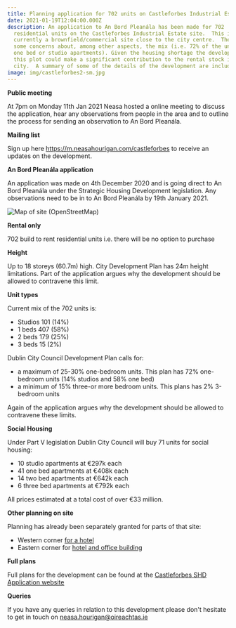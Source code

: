 ```yaml
---
title: Planning application for 702 units on Castleforbes Industrial Estate site
date: 2021-01-19T12:04:00.000Z
description: An application to An Bord Pleanála has been made for 702
  residential units on the Castleforbes Industrial Estate site.  This is
  currently a brownfield/commercial site close to the city centre.  There are
  some concerns about, among other aspects, the mix (i.e. 72% of the units are
  one bed or studio apartments). Given the housing shortage the development of
  this plot could make a significant contribution to the rental stock in the
  city.  A summary of some of the details of the development are included below.
image: img/castleforbes2-sm.jpg
---
```

**Public meeting**

At 7pm on Monday 11th Jan 2021 Neasa hosted a online meeting to discuss the application, hear any observations from people in the area and to outline the process for sending an observation to An Bord Pleanála. [](https://m.neasahourigan.com/castleforbes)

**Mailing list**

Sign up here <https://m.neasahourigan.com/castleforbes> to receive an updates on the development.

**An Bord Pleanála application**

An application was made on 4th December 2020 and is going direct to An Bord Pleanála under the Strategic Housing Development legislation. Any observations need to be in to An Bord Pleanála by 19th January 2021.

![Map of site (OpenStreetMap)](/img/castleforbes-shd.png "Map of Site (OpenStreetMap)")

**Rental only**

702 build to rent residential units i.e. there will be no option to purchase 

**Height**

Up to 18 storeys (60.7m) high. City Development Plan has 24m height limitations. Part of the application argues why the development should be allowed to contravene this limit.

**Unit types**

Current mix of the 702 units is: 

* Studios 101 (14%)
* 1 beds 407 (58%)
* 2 beds 179 (25%)
* 3 beds 15 (2%)

Dublin  City  Council  Development  Plan calls for:

* a maximum of 25-30% one-bedroom units. This plan has 72% one-bedroom units (14% studios and 58% one bed)
* a minimum of 15% three-or more bedroom units.  This plans has 2% 3-bedroom units

Again of the application argues why the development should be allowed to contravene these limits.

**Social Housing**

Under Part V legislation Dublin City Council will buy 71 units for social housing:

* 10 studio apartments at €297k each
* 41 one bed apartments at €408k each
* 14 two bed apartments at €642k each
* 6 three bed apartments at €792k each

All prices estimated at a total cost of over €33 million.

**Other planning on site**

Planning has already been separately granted for parts of that site:

* Western corner [for a hotel](https://webapps.dublincity.ie/swiftlg/apas/run/WPHAPPDETAIL.DisplayUrl?theApnID=2143/20) 
* Eastern corner for [hotel and office building](https://webapps.dublincity.ie/swiftlg/apas/run/WPHAPPDETAIL.DisplayUrl?theApnID=3197/20)

**Full plans** 

Full plans for the development can be found at the [Castleforbes SHD Application website](https://castleforbesshd.ie/) 

**Queries** 

If you have any queries in relation to this development please don't hesitate to get in touch on [neasa.hourigan@oireachtas.ie](mailto:neasa.hourigan@oireachtas.ie?subject=Castleforbes%20Strategic%20Housing%20Development&body=Dear%20Neasa%2C%0D%0A%0D%0A)
